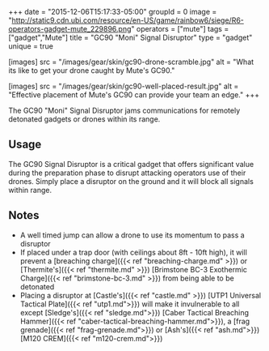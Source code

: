 +++
date = "2015-12-06T15:17:33-05:00"
groupId = 0
image = "http://static9.cdn.ubi.com/resource/en-US/game/rainbow6/siege/R6-operators-gadget-mute_229896.png"
operators = ["mute"]
tags = ["gadget","Mute"]
title = "GC90 \"Moni\" Signal Disruptor"
type = "gadget"
unique = true

[images]
  src = "/images/gear/skin/gc90-drone-scramble.jpg"
  alt = "What its like to get your drone caught by Mute's GC90."

[images]
  src = "/images/gear/skin/gc90-well-placed-result.jpg"
  alt = "Effective placement of Mute's GC90 can provide your team an edge."
+++

The GC90 "Moni" Signal Disruptor jams communications for remotely detonated gadgets or drones within its range.

## Usage

The GC90 Signal Disruptor is a critical gadget that offers significant value during the preparation phase to disrupt attacking operators use of their drones. Simply place a disruptor on the ground and it will block all signals within range.

## Notes

- A well timed jump can allow a drone to use its momentum to pass a disruptor
- If placed under a trap door (with ceilings about 8ft - 10ft high), it will prevent a [breaching charge]({{< ref "breaching-charge.md" >}}) or [Thermite's]({{< ref "thermite.md" >}}) [Brimstone BC-3 Exothermic Charge]({{< ref "brimstone-bc-3.md" >}}) from being able to be detonated
- Placing a disruptor at [Castle's]({{< ref "castle.md" >}}) [UTP1 Universal Tactical Plate]({{< ref "utp1.md">}}) will make it invulnerable to all except [Sledge's]({{< ref "sledge.md">}}) [Caber Tactical Breaching Hammer]({{< ref "caber-tactical-breaching-hammer.md">}}), a [frag grenade]({{< ref "frag-grenade.md">}}) or [Ash's]({{< ref "ash.md">}}) [M120 CREM]({{< ref "m120-crem.md">}})
